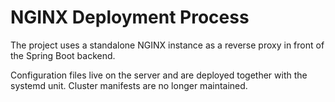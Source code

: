 # NGINX Deployment Process

The project uses a standalone NGINX instance as a reverse proxy in front of the Spring Boot backend.

Configuration files live on the server and are deployed together with the systemd unit. Cluster manifests are no longer maintained.


